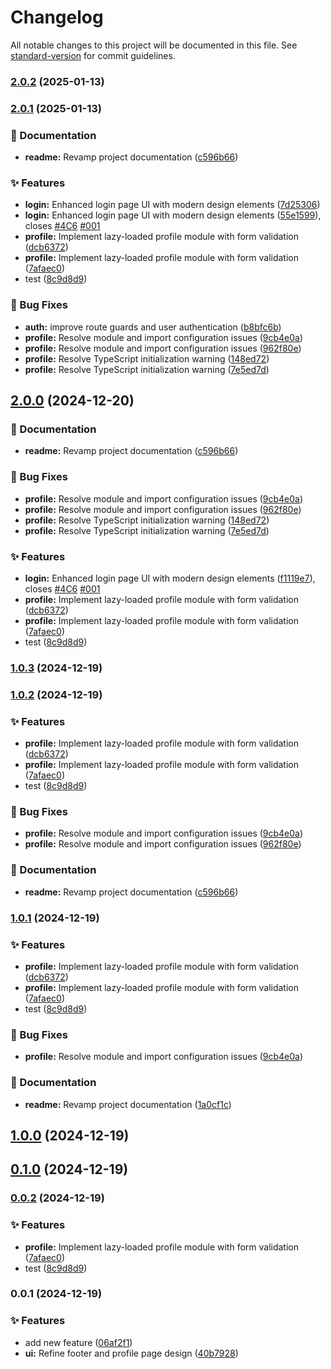 # Changelog

All notable changes to this project will be documented in this file. See [standard-version](https://github.com/conventional-changelog/standard-version) for commit guidelines.

### [2.0.2](https://github.com/Kocsis-Hernyik-Solutions/VocationTracker/compare/v2.0.1...v2.0.2) (2025-01-13)

### [2.0.1](https://github.com/Kocsis-Hernyik-Solutions/VocationTracker/compare/v0.0.1...v2.0.1) (2025-01-13)


### 📝 Documentation

* **readme:** Revamp project documentation ([c596b66](https://github.com/Kocsis-Hernyik-Solutions/VocationTracker/commit/c596b66e010d90e0dca8d402f9582dc3ba0817ec))


### ✨ Features

* **login:** Enhanced login page UI with modern design elements ([7d25306](https://github.com/Kocsis-Hernyik-Solutions/VocationTracker/commit/7d25306a205abb5ba73b6b00e8db3668fdad8ba5))
* **login:** Enhanced login page UI with modern design elements ([55e1599](https://github.com/Kocsis-Hernyik-Solutions/VocationTracker/commit/55e159909701b28650e5369baf20a50c381c38b1)), closes [#4C6](https://github.com/Kocsis-Hernyik-Solutions/VocationTracker/issues/4C6) [#001](https://github.com/Kocsis-Hernyik-Solutions/VocationTracker/issues/001)
* **profile:** Implement lazy-loaded profile module with form validation ([dcb6372](https://github.com/Kocsis-Hernyik-Solutions/VocationTracker/commit/dcb637264efb0bd5cdc098090986e5b1e2a7fcbf))
* **profile:** Implement lazy-loaded profile module with form validation ([7afaec0](https://github.com/Kocsis-Hernyik-Solutions/VocationTracker/commit/7afaec0a054503adb5e3f91e0706d033434b3c49))
* test ([8c9d8d9](https://github.com/Kocsis-Hernyik-Solutions/VocationTracker/commit/8c9d8d9345af36bd1c17857e39c01740d6288ffc))


### 🐛 Bug Fixes

* **auth:** improve route guards and user authentication ([b8bfc6b](https://github.com/Kocsis-Hernyik-Solutions/VocationTracker/commit/b8bfc6bd82c7541a45db23e9f9596c022b03c017))
* **profile:** Resolve module and import configuration issues ([9cb4e0a](https://github.com/Kocsis-Hernyik-Solutions/VocationTracker/commit/9cb4e0a85ca2c170b3cd92517eb1ef83b34d5b28))
* **profile:** Resolve module and import configuration issues  ([962f80e](https://github.com/Kocsis-Hernyik-Solutions/VocationTracker/commit/962f80ef74c012b35d99886b40b9531b3838610a))
* **profile:** Resolve TypeScript initialization warning ([148ed72](https://github.com/Kocsis-Hernyik-Solutions/VocationTracker/commit/148ed72c5a76cfd306cd0588b0db2830eb9a5ef4))
* **profile:** Resolve TypeScript initialization warning ([7e5ed7d](https://github.com/Kocsis-Hernyik-Solutions/VocationTracker/commit/7e5ed7d17e0c25cb1d5b691b1541a24af529fec8))

## [2.0.0](https://github.com/Kocsis-Hernyik-Solutions/VocationTracker/compare/v0.0.1...v2.0.0) (2024-12-20)


### 📝 Documentation

* **readme:** Revamp project documentation ([c596b66](https://github.com/Kocsis-Hernyik-Solutions/VocationTracker/commit/c596b66e010d90e0dca8d402f9582dc3ba0817ec))


### 🐛 Bug Fixes

* **profile:** Resolve module and import configuration issues ([9cb4e0a](https://github.com/Kocsis-Hernyik-Solutions/VocationTracker/commit/9cb4e0a85ca2c170b3cd92517eb1ef83b34d5b28))
* **profile:** Resolve module and import configuration issues  ([962f80e](https://github.com/Kocsis-Hernyik-Solutions/VocationTracker/commit/962f80ef74c012b35d99886b40b9531b3838610a))
* **profile:** Resolve TypeScript initialization warning ([148ed72](https://github.com/Kocsis-Hernyik-Solutions/VocationTracker/commit/148ed72c5a76cfd306cd0588b0db2830eb9a5ef4))
* **profile:** Resolve TypeScript initialization warning ([7e5ed7d](https://github.com/Kocsis-Hernyik-Solutions/VocationTracker/commit/7e5ed7d17e0c25cb1d5b691b1541a24af529fec8))


### ✨ Features

* **login:** Enhanced login page UI with modern design elements ([f1119e7](https://github.com/Kocsis-Hernyik-Solutions/VocationTracker/commit/f1119e7ee87f4437aa2582723d197d6b60b0e07e)), closes [#4C6](https://github.com/Kocsis-Hernyik-Solutions/VocationTracker/issues/4C6) [#001](https://github.com/Kocsis-Hernyik-Solutions/VocationTracker/issues/001)
* **profile:** Implement lazy-loaded profile module with form validation ([dcb6372](https://github.com/Kocsis-Hernyik-Solutions/VocationTracker/commit/dcb637264efb0bd5cdc098090986e5b1e2a7fcbf))
* **profile:** Implement lazy-loaded profile module with form validation ([7afaec0](https://github.com/Kocsis-Hernyik-Solutions/VocationTracker/commit/7afaec0a054503adb5e3f91e0706d033434b3c49))
* test ([8c9d8d9](https://github.com/Kocsis-Hernyik-Solutions/VocationTracker/commit/8c9d8d9345af36bd1c17857e39c01740d6288ffc))

### [1.0.3](https://github.com/Kocsis-Hernyik-Solutions/VocationTracker/compare/v1.0.2...v1.0.3) (2024-12-19)

### [1.0.2](https://github.com/Kocsis-Hernyik-Solutions/VocationTracker/compare/v0.0.1...v1.0.2) (2024-12-19)


### ✨ Features

* **profile:** Implement lazy-loaded profile module with form validation ([dcb6372](https://github.com/Kocsis-Hernyik-Solutions/VocationTracker/commit/dcb637264efb0bd5cdc098090986e5b1e2a7fcbf))
* **profile:** Implement lazy-loaded profile module with form validation ([7afaec0](https://github.com/Kocsis-Hernyik-Solutions/VocationTracker/commit/7afaec0a054503adb5e3f91e0706d033434b3c49))
* test ([8c9d8d9](https://github.com/Kocsis-Hernyik-Solutions/VocationTracker/commit/8c9d8d9345af36bd1c17857e39c01740d6288ffc))


### 🐛 Bug Fixes

* **profile:** Resolve module and import configuration issues ([9cb4e0a](https://github.com/Kocsis-Hernyik-Solutions/VocationTracker/commit/9cb4e0a85ca2c170b3cd92517eb1ef83b34d5b28))
* **profile:** Resolve module and import configuration issues  ([962f80e](https://github.com/Kocsis-Hernyik-Solutions/VocationTracker/commit/962f80ef74c012b35d99886b40b9531b3838610a))


### 📝 Documentation

* **readme:** Revamp project documentation ([c596b66](https://github.com/Kocsis-Hernyik-Solutions/VocationTracker/commit/c596b66e010d90e0dca8d402f9582dc3ba0817ec))

### [1.0.1](https://github.com/Kocsis-Hernyik-Solutions/VocationTracker/compare/v0.0.1...v1.0.1) (2024-12-19)


### ✨ Features

* **profile:** Implement lazy-loaded profile module with form validation ([dcb6372](https://github.com/Kocsis-Hernyik-Solutions/VocationTracker/commit/dcb637264efb0bd5cdc098090986e5b1e2a7fcbf))
* **profile:** Implement lazy-loaded profile module with form validation ([7afaec0](https://github.com/Kocsis-Hernyik-Solutions/VocationTracker/commit/7afaec0a054503adb5e3f91e0706d033434b3c49))
* test ([8c9d8d9](https://github.com/Kocsis-Hernyik-Solutions/VocationTracker/commit/8c9d8d9345af36bd1c17857e39c01740d6288ffc))


### 🐛 Bug Fixes

* **profile:** Resolve module and import configuration issues ([9cb4e0a](https://github.com/Kocsis-Hernyik-Solutions/VocationTracker/commit/9cb4e0a85ca2c170b3cd92517eb1ef83b34d5b28))


### 📝 Documentation

* **readme:** Revamp project documentation ([1a0cf1c](https://github.com/Kocsis-Hernyik-Solutions/VocationTracker/commit/1a0cf1c6413a76f205a561ce9d35095085ae946e))

## [1.0.0](https://github.com/Kocsis-Hernyik-Solutions/VocationTracker/compare/v0.1.0...v1.0.0) (2024-12-19)

## [0.1.0](https://github.com/Kocsis-Hernyik-Solutions/VocationTracker/compare/v0.0.2...v0.1.0) (2024-12-19)

### [0.0.2](https://github.com/Kocsis-Hernyik-Solutions/VocationTracker/compare/v0.0.1...v0.0.2) (2024-12-19)


### ✨ Features

* **profile:** Implement lazy-loaded profile module with form validation ([7afaec0](https://github.com/Kocsis-Hernyik-Solutions/VocationTracker/commit/7afaec0a054503adb5e3f91e0706d033434b3c49))
* test ([8c9d8d9](https://github.com/Kocsis-Hernyik-Solutions/VocationTracker/commit/8c9d8d9345af36bd1c17857e39c01740d6288ffc))

### 0.0.1 (2024-12-19)


### ✨ Features

* add new feature ([06af2f1](https://github.com/Kocsis-Hernyik-Solutions/VocationTracker/commit/06af2f1673895ed3614cc414261ef29ea26b1da2))
* **ui:** Refine footer and profile page design ([40b7928](https://github.com/Kocsis-Hernyik-Solutions/VocationTracker/commit/40b79282d126ed71aa66287399b17fd6f82ae01a))
